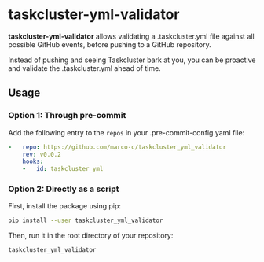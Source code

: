 # taskcluster-yml-validator

**taskcluster-yml-validator** allows validating a .taskcluster.yml file against all possible GitHub events, before pushing to a GitHub repository.

Instead of pushing and seeing Taskcluster bark at you, you can be proactive and validate the .taskcluster.yml ahead of time.

## Usage

### Option 1: Through pre-commit

Add the following entry to the `repos` in your .pre-commit-config.yaml file:

```YAML
-   repo: https://github.com/marco-c/taskcluster_yml_validator
    rev: v0.0.2
    hooks:
    -   id: taskcluster_yml
```

### Option 2: Directly as a script

First, install the package using pip:

```bash
pip install --user taskcluster_yml_validator
```

Then, run it in the root directory of your repository:

```bash
taskcluster_yml_validator
```
